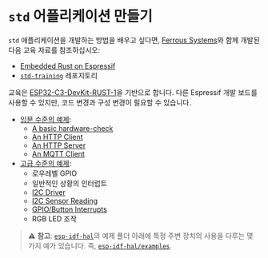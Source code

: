 # `std` 어플리케이션 만들기

`std` 애플리케이션을 개발하는 방법을 배우고 싶다면, [Ferrous Systems][ferrous-systems]와 함께 개발된 다음 교육 자료를 참조하십시오:

-  [Embedded Rust on Espressif][std-book]
-  [`std-training`][std-repository] 레포지토리

교육은 [ESP32-C3-DevKit-RUST-1][esp-rust-board]을 기반으로 합니다. 다른 Espressif 개발 보드를 사용할 수 있지만, 코드 변경과 구성 변경이 필요할 수 있습니다.

* [입문 수준의 예제][intro]:
   * [A basic hardware-check][hardware-check]
   * [An HTTP Client][http-client]
   * [An HTTP Server][http-server]
   * [An MQTT Client][mqtt]
* [고급 수준의 예제][advanced]:
   * 로우레벨 GPIO
   * 일반적인 상황의 인터럽트
   * [I2C Driver][i2c-driver]
   * [I2C Sensor Reading][i2c-sensor-reading]
   * [GPIO/Button Interrupts][button-interrupt]
   * RGB LED 조작

> ⚠️ **참고**: [`esp-idf-hal`][esp-idf-hal]의 예제 폴더 아래에 특정 주변 장치의 사용을 다루는 몇 가지 예가 있습니다. 즉,  [`esp-idf-hal/examples`][esp-idf-hal-examples].

[ferrous-systems]: https://ferrous-systems.com/
[std-book]: https://esp-rs.github.io/std-training/
[std-repository]: https://github.com/esp-rs/std-training
[esp-rust-board]: https://github.com/esp-rs/esp-rust-board
[intro]: https://github.com/esp-rs/std-training/tree/main/intro
[hardware-check]: https://github.com/esp-rs/std-training/tree/main/intro/hardware-check
[http-client]: https://github.com/esp-rs/std-training/tree/main/intro/http-client
[http-server]: https://github.com/esp-rs/std-training/tree/main/intro/http-server
[mqtt]: https://github.com/esp-rs/std-training/tree/main/intro/mqtt
[advanced]: https://github.com/esp-rs/std-training/tree/main/advanced
[i2c-driver]: https://github.com/esp-rs/std-training/tree/main/advanced/i2c-driver
[i2c-sensor-reading]: https://github.com/esp-rs/std-training/tree/main/advanced/i2c-sensor-reading
[button-interrupt]: https://github.com/esp-rs/std-training/tree/main/advanced/button-interrupt
[esp-idf-hal-examples]: https://github.com/esp-rs/esp-idf-hal/tree/master/examples
[esp-idf-hal]: https://github.com/esp-rs/esp-idf-hal
